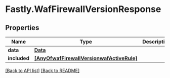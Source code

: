 # Fastly.WafFirewallVersionResponse

## Properties

Name | Type | Description | Notes
------------ | ------------- | ------------- | -------------
**data** | [**Data**](Data.md) |  | [optional] 
**included** | [**[AnyOfwafFirewallVersionwafActiveRule]**](AnyOfwafFirewallVersionwafActiveRule.md) |  | [optional] 



[[Back to API list]](../../README.md#endpoints) [[Back to README]](../../README.md)
